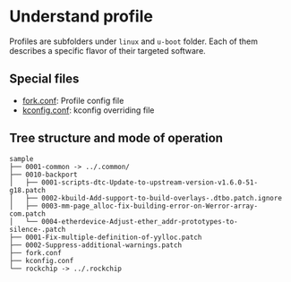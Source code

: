 # Understand profile

Profiles are subfolders under `linux` and `u-boot` folder. Each of them describes a specific flavor of their targeted software.

## Special files

* [fork.conf](fork.conf.md): Profile config file
* [kconfig.conf](kconfig.conf.md): kconfig overriding file

## Tree structure and mode of operation

```
sample
├── 0001-common -> ../.common/
├── 0010-backport
│   ├── 0001-scripts-dtc-Update-to-upstream-version-v1.6.0-51-g18.patch
│   ├── 0002-kbuild-Add-support-to-build-overlays-.dtbo.patch.ignore
│   ├── 0003-mm-page_alloc-fix-building-error-on-Werror-array-com.patch
│   └── 0004-etherdevice-Adjust-ether_addr-prototypes-to-silence-.patch
├── 0001-Fix-multiple-definition-of-yylloc.patch
├── 0002-Suppress-additional-warnings.patch
├── fork.conf
├── kconfig.conf
└── rockchip -> ../.rockchip
```
